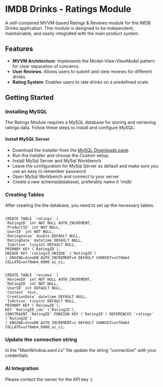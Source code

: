 # IMDB Drinks - Ratings Module

A self-contained MVVM-based Ratings & Reviews module for the IMDB Drinks application. This module is designed to be independent, maintainable, and easily integrated with the main product system.

## Features

- **MVVM Architecture**: Implements the Model-View-ViewModel pattern for clear separation of concerns.
- **User Reviews**: Allows users to submit and view reviews for different drinks.
- **Rating System**: Enables users to rate drinks on a predefined scale.

## Getting Started

### Installing MySQL

The Ratings Module requires a MySQL database for storing and retrieving ratings data. Follow these steps to install and configure MySQL:

#### Install MySQL Server
  - Download the installer from the [MySQL Downloads page](https://dev.mysql.com/downloads/installer/).
  - Run the installer and choose the *Custom* setup.
  - Install MySql Server and MySql Workbench
  - Leave the configuration for MySql Server as default and make sure you use an easy to remember password
  - Open MySql Workbench and connect to your server
  - Create a new schema(database), preferably name it 'imdb'

### Creating Tables

After creating the the database, you need to set up the necessary tables.
  ```

CREATE TABLE `ratings` (
  `RatingID` int NOT NULL AUTO_INCREMENT,
  `ProductID` int NOT NULL,
  `UserID` int NOT NULL,
  `RatingValue` double DEFAULT NULL,
  `RatingDate` datetime DEFAULT NULL,
  `IsActive` tinyint DEFAULT NULL,
  PRIMARY KEY (`RatingID`),
  UNIQUE KEY `ratingid_UNIQUE` (`RatingID`)
) ENGINE=InnoDB AUTO_INCREMENT=4 DEFAULT CHARSET=utf8mb4 COLLATE=utf8mb4_0900_ai_ci;


CREATE TABLE `reviews` (
  `ReviewID` int NOT NULL AUTO_INCREMENT,
  `RatingID` int NOT NULL,
  `UserID` int DEFAULT NULL,
  `Content` text,
  `CreationDate` datetime DEFAULT NULL,
  `IsActive` tinyint DEFAULT NULL,
  PRIMARY KEY (`ReviewID`),
  KEY `RatingID_idx` (`RatingID`),
  CONSTRAINT `RatingID` FOREIGN KEY (`RatingID`) REFERENCES `ratings` (`RatingID`)
) ENGINE=InnoDB AUTO_INCREMENT=1 DEFAULT CHARSET=utf8mb4 COLLATE=utf8mb4_0900_ai_ci;

  ```

### Update the connection string

In the "MainWindow.xaml.cs" file update the string "connection" with your credentials


### AI Integration

Please contact the owner for the API key :)


  